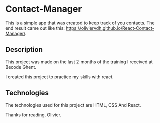 # Contact-Manager

This is a simple app that was created to keep track of you contacts. The end result came out like this: https://oliviervdh.github.io/React-Contact-Manager/.

## Description

This project was made on the last 2 months of the training I received at Becode Ghent.

I created this project to practice my skills with react. 

## Technologies
The technologies used for this project are HTML, CSS And React.

Thanks for reading, Olivier.
